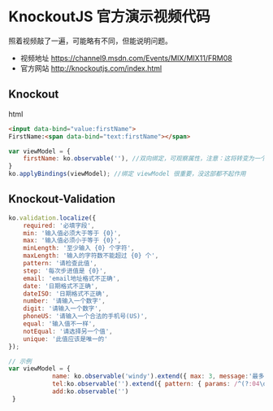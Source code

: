 # KnockoutJS 官方演示视频代码

照着视频敲了一遍，可能略有不同，但能说明问题。

- 视频地址 https://channel9.msdn.com/Events/MIX/MIX11/FRM08
- 官方网站 http://knockoutjs.com/index.html

## Knockout

html
```html
<input data-bind="value:firstName">
FirstName:<span data-bind="text:firstName"></span>
```
```js
var viewModel = {
    firstName: ko.observable(''), //双向绑定，可观察属性，注意：这将转变为一个方法
}
ko.applyBindings(viewModel); //绑定 viewModel 很重要，没这部都不起作用
```


## Knockout-Validation
```js
ko.validation.localize({
    required: '必填字段',
    min: '输入值必须大于等于 {0}',
    max: '输入值必须小于等于 {0}',
    minLength: '至少输入 {0} 个字符',
    maxLength: '输入的字符数不能超过 {0} 个',
    pattern: '请检查此值',
    step: '每次步进值是 {0}',
    email: 'email地址格式不正确',
    date: '日期格式不正确',
    dateISO: '日期格式不正确',
    number: '请输入一个数字',
    digit: '请输入一个数字',
    phoneUS: '请输入一个合法的手机号(US)',
    equal: '输入值不一样',
    notEqual: '请选择另一个值',
    unique: '此值应该是唯一的'
});

// 示例 
var viewModel = {
            name: ko.observable('windy').extend({ max: 3, message:'最多3个字符' }),
            tel:ko.observable('').extend({ pattern: { params: /^(?:04\d{2}|\({1}04\d{2}\){1})\s{0,1}(\d{3}(\s{0,1})\d{3})$/, message: "这不是一个电话号码."} });
            add:ko.observable('')
 }


```